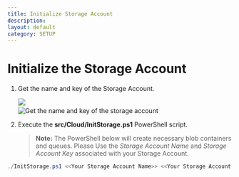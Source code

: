 ```yaml
---
title: Initialize Storage Account
description:
layout: default
category: SETUP
---
```


# Initialize the Storage Account

1. Get the name and key of the Storage Account.

   ![](/img/deployment/azure-storage-account.png)
   ​	
   ![Get the name and key of the storage account](/img/deployment/get-name-and-key-of-the-storage-account.png)

2. Execute the **src/Cloud/InitStorage.ps1** PowerShell script. 

   >**Note:** The PowerShell below will create necessary blob containers and queues.
   > Please Use the *Storage Account Name* and *Storage Account Key* associated with your Storage Account.

```PowerShell
./InitStorage.ps1 <<Your Storage Account Name>> <<Your Storage Account Key>>
```